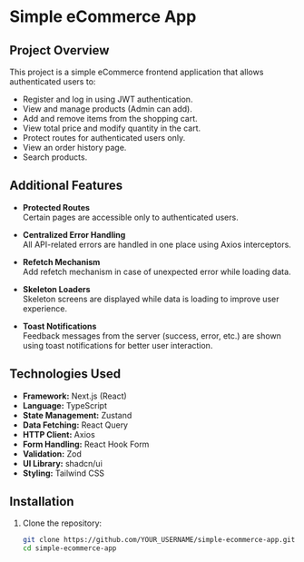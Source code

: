 # Simple eCommerce App

## Project Overview

This project is a simple eCommerce frontend application that allows authenticated users to:

- Register and log in using JWT authentication.
- View and manage products (Admin can add).
- Add and remove items from the shopping cart.
- View total price and modify quantity in the cart.
- Protect routes for authenticated users only.
- View an order history page.
- Search products.

## Additional Features

  - **Protected Routes**  
  Certain pages are accessible only to authenticated users.

- **Centralized Error Handling**  
  All API-related errors are handled in one place using Axios interceptors.

- **Refetch Mechanism**  
  Add refetch mechanism in case of unexpected error while loading data.

- **Skeleton Loaders**  
  Skeleton screens are displayed while data is loading to improve user experience.

- **Toast Notifications**  
  Feedback messages from the server (success, error, etc.) are shown using toast notifications for better user interaction.

## Technologies Used

- **Framework:** Next.js (React)
- **Language:** TypeScript
- **State Management:** Zustand
- **Data Fetching:** React Query
- **HTTP Client:** Axios
- **Form Handling:** React Hook Form
- **Validation:** Zod
- **UI Library:** shadcn/ui
- **Styling:** Tailwind CSS

## Installation

1. Clone the repository:

   ```bash
   git clone https://github.com/YOUR_USERNAME/simple-ecommerce-app.git
   cd simple-ecommerce-app
